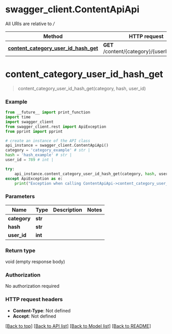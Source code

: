 # swagger_client.ContentApiApi

All URIs are relative to */*

Method | HTTP request | Description
------------- | ------------- | -------------
[**content_category_user_id_hash_get**](ContentApiApi.md#content_category_user_id_hash_get) | **GET** /content/{category}/{userId}/{hash} | 

# **content_category_user_id_hash_get**
> content_category_user_id_hash_get(category, hash, user_id)



### Example
```python
from __future__ import print_function
import time
import swagger_client
from swagger_client.rest import ApiException
from pprint import pprint

# create an instance of the API class
api_instance = swagger_client.ContentApiApi()
category = 'category_example' # str | 
hash = 'hash_example' # str | 
user_id = 789 # int | 

try:
    api_instance.content_category_user_id_hash_get(category, hash, user_id)
except ApiException as e:
    print("Exception when calling ContentApiApi->content_category_user_id_hash_get: %s\n" % e)
```

### Parameters

Name | Type | Description  | Notes
------------- | ------------- | ------------- | -------------
 **category** | **str**|  | 
 **hash** | **str**|  | 
 **user_id** | **int**|  | 

### Return type

void (empty response body)

### Authorization

No authorization required

### HTTP request headers

 - **Content-Type**: Not defined
 - **Accept**: Not defined

[[Back to top]](#) [[Back to API list]](../README.md#documentation-for-api-endpoints) [[Back to Model list]](../README.md#documentation-for-models) [[Back to README]](../README.md)

